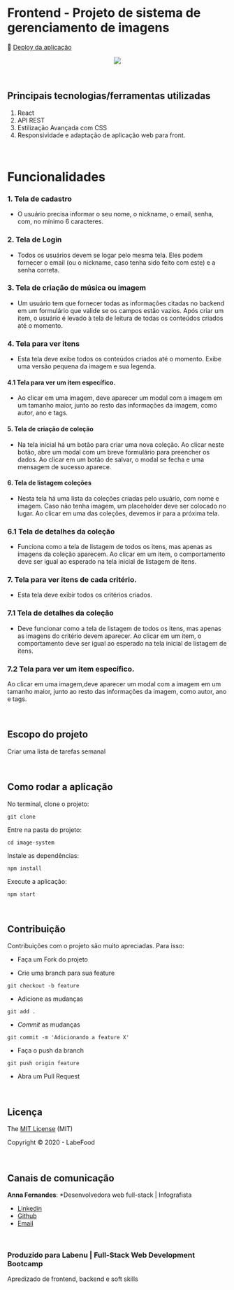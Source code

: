 # Frontend - Projeto de sistema de gerenciamento de imagens

:dash: [Deploy da aplicação](http://labesplash.s3-website-us-east-1.amazonaws.com/)

<p align="center">
 <img src="https://user-images.githubusercontent.com/29711622/99461331-65db0480-2910-11eb-8272-fecf202bf84d.gif">
</p>

<br>

## Principais tecnologias/ferramentas utilizadas

1. React
2. API REST
3. Estilização Avançada com CSS
4. Responsividade e adaptação de aplicação web para front.

<br>



# Funcionalidades

### 1. Tela de cadastro
- O usuário precisa informar o seu nome, o nickname, o email, senha, com, no mínimo 6 caracteres. 

### 2. Tela de Login
- Todos os usuários devem se logar pelo mesma tela. Eles podem fornecer o email (ou o nickname, caso tenha sido feito com este) e a senha correta. 

### 3. Tela de criação de música ou imagem
- Um usuário tem que fornecer todas as informações citadas no backend em um formulário que valide se os campos estão vazios. Após criar um item, o usuário é levado à tela de leitura de todas os conteúdos criados até o momento.

### 4. Tela para ver itens
- Esta tela deve exibe todos os conteúdos criados até o momento. Exibe uma versão pequena da imagem e sua legenda.

#### 4.1 Tela para ver um item específico.
- Ao clicar em uma imagem, deve aparecer um modal com a imagem em um tamanho maior, junto ao resto das informações da imagem, como autor, ano e tags.

#### 5. Tela de criação de coleção
- Na tela inicial há um botão para criar uma nova coleção. Ao clicar neste botão, abre um modal com um breve formulário para preencher os dados. Ao clicar em um botão de salvar, o modal se fecha e uma mensagem de sucesso aparece.

#### 6. Tela de listagem coleções
- Nesta tela há uma lista da coleções criadas pelo usuário, com nome e imagem. Caso não tenha imagem, um placeholder deve ser colocado no lugar. Ao clicar em uma das coleções, devemos ir para a próxima tela.

### 6.1 Tela de detalhes da coleção
- Funciona como a tela de listagem de todos os itens, mas apenas as imagens da coleção aparecem. Ao clicar em um item, o comportamento deve ser igual ao esperado na tela inicial de listagem de itens.

### 7. Tela para ver itens de cada critério.
- Esta tela deve exibir todos os critérios criados.

### 7.1 Tela de detalhes da coleção
- Deve funcionar como a tela de listagem de todos os itens, mas apenas as imagens do critério devem aparecer. Ao clicar em um item, o comportamento deve ser igual ao esperado na tela inicial de listagem de itens.

### 7.2 Tela para ver um item específico.
Ao clicar em uma imagem,deve aparecer um modal com a imagem em um tamanho maior, junto ao resto das informações da imagem, como autor, ano e tags.

<br>

## Escopo do projeto

Criar uma lista de tarefas semanal

<br>

## Como rodar a aplicação

No terminal, clone o projeto:
```
git clone 
```

Entre na pasta do projeto:
```
cd image-system
```

Instale as dependências:
```
npm install
```

Execute a aplicação:
```
npm start 
```

<br>

## Contribuição

Contribuições com o projeto são muito apreciadas. Para isso:

- Faça um Fork do projeto

- Crie uma branch para sua feature
```
git checkout -b feature
```

- Adicione as mudanças
```
git add . 
```

- _Commit_ as mudanças 
```
git commit -m 'Adicionando a feature X'
```

- Faça o push da branch 
```
git push origin feature
```

- Abra um Pull Request

<br>

## Licença

The [MIT License]() (MIT)

Copyright :copyright: 2020 - LabeFood

<br>

## Canais de comunicação

**Anna Fernandes**: *Desenvolvedora web full-stack | Infografista
- [Linkedin](https://www.linkedin.com/in/annacbfernandes/)
- [Github](https://github.com/acretelli)
- [Email](anna.cbf@gmail.com)

<br>

### Produzido para Labenu | Full-Stack Web Development Bootcamp
Apredizado de frontend, backend e soft skills


